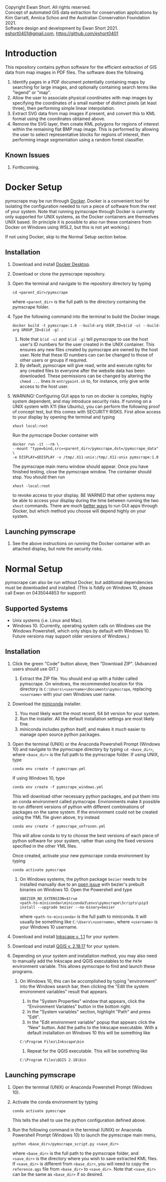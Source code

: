Copyright Ewan Short. All rights reserved.<br>
Concept of automated GIS data extraction for conservation applications by
Kim Garratt, Annica Schoo and the Australian Conservation Foundation 2021.<br>
Software design and development by Ewan Short 2021. <br>
<eshort0401@gmail.com>, <https://github.com/eshort0401> <br>

# Introduction
This repository contains python software for the efficient extraction of GIS
data from map images in PDF files. The software does the following.
1. Identify pages in a PDF document potentially containing maps by searching for
large images, and optionally containing search terms like "legend" or "map".
1. Allow the user to associate physical coordinates with map images by specifying
the coordinates of a small number of distinct pixels (at least three), then performing
simple linear interpolation.
1. Extract SVG data from map images if present, and convert this to KML format using the coordinates
obtained above.
1. Remove the SVG layer, then create KML polygons for regions of interest within
the remaining flat BMP map image. This is performed by allowing the user to select
representative blocks for regions of interest, then performing image segmentation
using a random forest classifier.    

## Known Issues
1. Forthcoming.

# Docker Setup
pymscrape may be run through [Docker](https://www.docker.com/). Docker is a convenient tool for isolating the configuration needed to run a piece of software from the rest of your system. Note that running pymscrape through Docker is currently only supported for UNIX systems, as the Docker containers are themselves UNIX based. (In principle it
is possible to also run these containers from Docker on Windows using WSL2,
but this is not yet working.)

If not using Docker, skip to the Normal Setup section below.

## Installation
1. Download and install [Docker Desktop](https://www.docker.com/products/docker-desktop).
1. Download or clone the pymscrape repository.
1. Open the terminal and navigate to the repository directory  by typing

    ```
    cd <parent_dir>/pymscrape
    ```

    where `<parent_dir>` is the full path to the directory containing the
    pymscrape folder.
1. Type the following command into the terminal to build the Docker
image.

    ```
    docker build -t pymscrape:1.0 --build-arg USER_ID=$(id -u) --build-arg GROUP_ID=$(id -g) .
    ```

    1. Note that `$(id -u)` and `$(id -g)` tell pymscrape to use the host user's
    ID numbers for the user created in the UNIX container. This ensures any new files created by pymscrape are owned by the host user. Note that these ID numbers can can be changed to those of other users or groups if required.
    1. By default, pymscrape will give read, write and execute rights for any created files to everyone after the website data has been downloaded. These permissions can be changed by altering the `chmod ...` lines in `entrypoint.sh` to, for instance, only give write access to the host user.
1. WARNING! Configuring GUI apps to run on docker is complex, highly system dependent, and may introduce security risks. If running on a UNIX system with X11 (like Ubuntu), you can perform the following proof of concept test, but this comes with SECURITY RISKS. First allow access to your display by opening the terminal and typing

    ```
    xhost local:root
    ```

    Run the pymscrape Docker container with

    ```
    docker run -it --rm \
    --mount "type=bind,src=<parent_dir>/pymscrape,dst=/pymscrape_data" \
    -e DISPLAY=$DISPLAY -v /tmp/.X11-unix:/tmp/.X11-unix pymscrape:1.0
    ```

    The pymscrape main menu window should appear. Once you have finished testing,
    close the pymscrape window. The container should stop. You should then run

    ```
    xhost -local:root
    ```

    to revoke access to your display. BE WARNED that other systems may be
    able to access your display during the time between running the two `xhost`
    commands. There are much [better ways](https://medium.com/dot-debug/running-chrome-in-a-docker-container-a55e7f4da4a8)
    to run GUI apps through Docker, but which method you choose will depend highly on your system.  

## Launching pymscrape
1. See the above instructions on running the Docker container with an attached
display, but note the security risks.

# Normal Setup
pymscrape can also be run without Docker, but additional dependencies must be downloaded and installed. (This is fiddly on Windows 10, please call Ewan on 0435044853 for support!)

## Supported Systems
- Unix systems (i.e. Linux and Mac).
- Windows 10. (Currently, operating system calls on Windows use the Windows Powershell,
which only ships by default with Windows 10. Future versions may support
older versions of Windows.)

## Installation
1. Click the green "Code" button above, then "Download ZIP". (Advanced users should use GIT.)
    1. Extract the ZIP file. You should end up with a folder called pymscrape.
    On windows, the recommended location for this directory is
    `C:\Users\<username>\Documents\pymscrape`, replacing `<username>` with your own Windows user name.  
1. Download the [miniconda](https://docs.conda.io/en/latest/miniconda.html) installer.
    1. You most likely want the most recent, 64 bit version for your system.
    1. Run the installer. All the default installation settings are most likely fine.
    1. miniconda includes python itself, and makes it *much* easier to
  manage open source python packages.
1. Open the terminal (UNIX) or the Anaconda Powershell Prompt (Windows 10) and navigate to the pymscrape directory by typing `cd <base_dir>`, where `<base_dir>` is the full path to the pymscrape folder. If using UNIX, type

    ```
    conda env create -f pymscrape.yml
    ```

    If using Windows 10, type
    ```
    conda env create -f pymscrape_windows.yml
    ```
    This will download other necessary python packages, and put them into an
    conda environment called pymscrape. Environments make it possible to run
    different versions of python with different combinations of packages on the same system. If the environment could not be created using the YML file given above, try instead
    ```
    conda env create -f pymscrape_unfrozen.yml
    ```
    This will allow conda to try to choose the best versions of each piece of python software for your system, rather than using the fixed versions specified in the other YML files.

    Once created, activate your new pymscrape conda environment by typing
    ```
    conda activate pymscrape
    ```
    1. On Windows systems, the python package `bezier` needs to be installed manually due to an [open issue](https://github.com/dhermes/bezier/issues/237) with bezier's prebuilt binaries on Windows 10. Open the Powershell and type

        ```
        $BEZIER_NO_EXTENSION=$true
        <path-to-miniconda>\miniconda3\envs\pymscrape\Scripts\pip3 install --upgrade bezier --no-binary=bezier
        ```

        where `<path-to-miniconda>` is the full path to miniconda. It will usually be something like `C:\Users\<username>`, where `<username>` is your Windows 10 username.
1. Download and install [Inkscape v. 1.1](https://inkscape.org/release/inkscape-1.1/) for your system.
1. Download and install [QGIS v. 2.18.17](https://www.qgis.org/en/site/forusers/alldownloads.html) for your system.
1. Depending on your system and installation method, you may also need to manually add the Inkscape and QGIS executables
to the `PATH` environment variable. This allows pymscrape to find and launch these programs.
    1. On Windows 10, this can be accomplished by typing "environment" into the Windows search bar, then clicking the "Edit the system environment variables" result that appears.
        1. In the "System Properties" window that appears, click the "Environment Variables" button in the bottom right.
        1. In the "System variables" section, highlight "Path" and press "Edit".
        1. In the "Edit environment variable" popup that appears click the "New" button. Add the paths to the Inkscape executable. With a default installation on Windows 10 this will be something like
        ```
        C:\Program Files\Inkscape\bin
        ```

        1. Repeat for the QGIS executable. This will be something like

        ```
        C:\Program Files\QGIS 2.18\bin
        ```

## Launching pymscrape
1. Open the terminal (UNIX) or Anaconda Powershell Prompt (Windows 10).
1. Activate the conda environment by typing

    ```
    conda activate pymscrape
    ```

    This tells the shell to use the python configuration defined above.
1. Run the following command in the terminal (UNIX) or Anaconda Powershell
Prompt (Windows 10) to launch the pymscrape main menu,

    ```
    python <base_dir>/pymscrape_script.py <save_dir>
    ```

    where `<base_dir>` is the full path to the pymscrape folder, and
    `<save_dir>` is the directory where you wish to save extracted KML files.
    If `<save_dir>` is different from `<base_dir>`, you will need to copy the
    `reference.qgs` file from `<base_dir>` to `<save_dir>`. Note that
    `<save_dir>` can be the same as `<base_dir>` if so desired.
